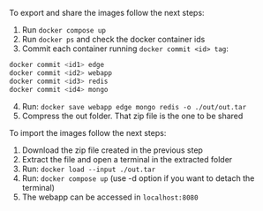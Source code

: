 To export and share the images follow the next steps:

 1. Run `docker compose up`
 2. Run `docker ps` and check the docker container ids
 3. Commit each container running `docker commit <id> tag`:

```bash
docker commit <id1> edge
docker commit <id2> webapp
docker commit <id3> redis
docker commit <id4> mongo
```
4. Run: `docker save webapp edge mongo redis -o ./out/out.tar`
5. Compress the out folder. That zip file is the one to be shared


To import the images follow the next steps:
1. Download the zip file created in the previous step
2. Extract the file and open a terminal in the extracted folder
3. Run: `docker load --input ./out.tar `
4. Run: `docker compose up` (use -d option if you want to detach the terminal)
5. The webapp can be accessed in `localhost:8080` 
